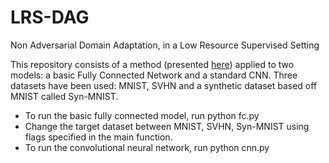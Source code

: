 # LRS-DAG
Non Adversarial Domain Adaptation, in a Low Resource Supervised Setting

This repository consists of a method (presented [here](https://drive.google.com/file/d/1ceyg2lOjqed5l1IrWz8A5oFQEvEGwFf3/view?usp=sharing)) applied to two models: a basic Fully Connected Network and a standard CNN. Three datasets have been used: MNIST, SVHN and a synthetic dataset based off MNIST called Syn-MNIST.

- To run the basic fully connected model, run python fc.py
- Change the target dataset between MNIST, SVHN, Syn-MNIST using flags specified in the main function.
- To run the convolutional neural network, run python cnn.py
